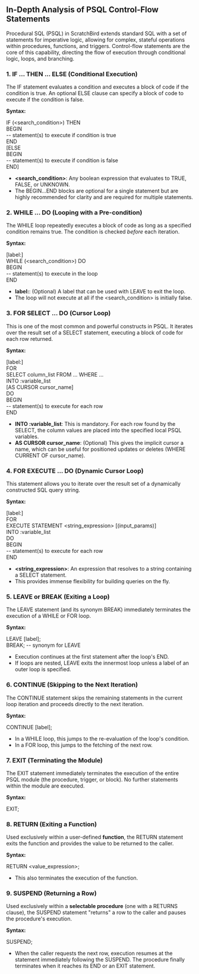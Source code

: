 ## **In-Depth Analysis of PSQL Control-Flow Statements**

Procedural SQL (PSQL) in ScratchBird extends standard SQL with a set of statements for imperative logic, allowing for complex, stateful operations within procedures, functions, and triggers. Control-flow statements are the core of this capability, directing the flow of execution through conditional logic, loops, and branching.

### **1\. IF ... THEN ... ELSE (Conditional Execution)**

The IF statement evaluates a condition and executes a block of code if the condition is true. An optional ELSE clause can specify a block of code to execute if the condition is false.

**Syntax:**

IF (\<search\_condition\>) THEN  
BEGIN  
    \-- statement(s) to execute if condition is true  
END  
\[ELSE  
BEGIN  
    \-- statement(s) to execute if condition is false  
END\]

* **\<search\_condition\>**: Any boolean expression that evaluates to TRUE, FALSE, or UNKNOWN.  
* The BEGIN...END blocks are optional for a single statement but are highly recommended for clarity and are required for multiple statements.

### **2\. WHILE ... DO (Looping with a Pre-condition)**

The WHILE loop repeatedly executes a block of code as long as a specified condition remains true. The condition is checked *before* each iteration.

**Syntax:**

\[label:\]  
WHILE (\<search\_condition\>) DO  
BEGIN  
    \-- statement(s) to execute in the loop  
END

* **label:**: (Optional) A label that can be used with LEAVE to exit the loop.  
* The loop will not execute at all if the \<search\_condition\> is initially false.

### **3\. FOR SELECT ... DO (Cursor Loop)**

This is one of the most common and powerful constructs in PSQL. It iterates over the result set of a SELECT statement, executing a block of code for each row returned.

**Syntax:**

\[label:\]  
FOR  
    SELECT column\_list FROM ... WHERE ...  
    INTO :variable\_list  
    \[AS CURSOR cursor\_name\]  
DO  
BEGIN  
    \-- statement(s) to execute for each row  
END

* **INTO :variable\_list**: This is mandatory. For each row found by the SELECT, the column values are placed into the specified local PSQL variables.  
* **AS CURSOR cursor\_name**: (Optional) This gives the implicit cursor a name, which can be useful for positioned updates or deletes (WHERE CURRENT OF cursor\_name).

### **4\. FOR EXECUTE ... DO (Dynamic Cursor Loop)**

This statement allows you to iterate over the result set of a dynamically constructed SQL query string.

**Syntax:**

\[label:\]  
FOR  
    EXECUTE STATEMENT \<string\_expression\> \[(input\_params)\]  
    INTO :variable\_list  
DO  
BEGIN  
    \-- statement(s) to execute for each row  
END

* **\<string\_expression\>**: An expression that resolves to a string containing a SELECT statement.  
* This provides immense flexibility for building queries on the fly.

### **5\. LEAVE or BREAK (Exiting a Loop)**

The LEAVE statement (and its synonym BREAK) immediately terminates the execution of a WHILE or FOR loop.

**Syntax:**

LEAVE \[label\];  
BREAK; \-- synonym for LEAVE

* Execution continues at the first statement after the loop's END.  
* If loops are nested, LEAVE exits the innermost loop unless a label of an outer loop is specified.

### **6\. CONTINUE (Skipping to the Next Iteration)**

The CONTINUE statement skips the remaining statements in the current loop iteration and proceeds directly to the next iteration.

**Syntax:**

CONTINUE \[label\];

* In a WHILE loop, this jumps to the re-evaluation of the loop's condition.  
* In a FOR loop, this jumps to the fetching of the next row.

### **7\. EXIT (Terminating the Module)**

The EXIT statement immediately terminates the execution of the entire PSQL module (the procedure, trigger, or block). No further statements within the module are executed.

**Syntax:**

EXIT;

### **8\. RETURN (Exiting a Function)**

Used exclusively within a user-defined **function**, the RETURN statement exits the function and provides the value to be returned to the caller.

**Syntax:**

RETURN \<value\_expression\>;

* This also terminates the execution of the function.

### **9\. SUSPEND (Returning a Row)**

Used exclusively within a **selectable procedure** (one with a RETURNS clause), the SUSPEND statement "returns" a row to the caller and pauses the procedure's execution.

**Syntax:**

SUSPEND;

* When the caller requests the next row, execution resumes at the statement immediately following the SUSPEND. The procedure finally terminates when it reaches its END or an EXIT statement.